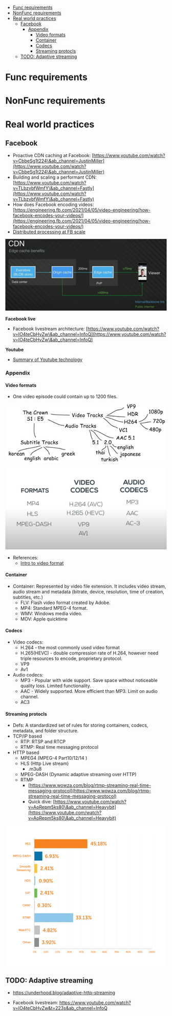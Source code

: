 - [Func requirements](#func-requirements)
- [NonFunc requirements](#nonfunc-requirements)
- [Real world practices](#real-world-practices)
  - [Facebook](#facebook)
    - [Appendix](#appendix)
      - [Video formats](#video-formats)
      - [Container](#container)
      - [Codecs](#codecs)
      - [Streaming protocls](#streaming-protocls)
  - [TODO: Adaptive streaming](#todo-adaptive-streaming)

# Func requirements
# NonFunc requirements

# Real world practices
## Facebook

* Proactive CDN caching at Facebook: [https://www.youtube.com/watch?v=CbbeSg1t224\&ab_channel=JustinMiller](https://www.youtube.com/watch?v=CbbeSg1t224\&ab_channel=JustinMiller)
* Building and scaling a performant CDN: [https://www.youtube.com/watch?v=TLbzvbfWmfY\&ab_channel=Fastly](https://www.youtube.com/watch?v=TLbzvbfWmfY\&ab_channel=Fastly)
* How does Facebook encoding videos: [https://engineering.fb.com/2021/04/05/video-engineering/how-facebook-encodes-your-videos/](https://engineering.fb.com/2021/04/05/video-engineering/how-facebook-encodes-your-videos/)
* [Distributed processing at FB scale](https://www.cs.princeton.edu/\~wlloyd/papers/sve-sosp17.pdf)

![](../.gitbook/assets//video_streaming_cdn_benefits.png)

**Facebook live**

* Facebook livestream architecture: [https://www.youtube.com/watch?v=IO4teCbHvZw\&ab_channel=InfoQ](https://www.youtube.com/watch?v=IO4teCbHvZw\&ab_channel=InfoQ)

**Youtube**

* [Summary of Youtube technology](https://medium.com/@martinomburajr/how-youtube-handles-streaming-4-000-000-000-daily-videos-without-a-hitch-8542741e957a)

### Appendix

#### Video formats

* One video episode could contain up to 1200 files. 

![](../.gitbook/assets//videostreaming_videocomponents.png)

![](../.gitbook/assets//youtube_video_format_codecs.png)

* References:
  * [Intro to video format](https://www.youtube.com/watch?v=XvoW-bwIeyY\&ab_channel=Qencode)

#### Container

* Container: Represented by video file extension. It includes video stream, audio stream and metadata (bitrate, device, resolution, time of creation, subtitles, etc.)  
  * FLV: Flash video format created by Adobe.
  * MP4: Standard MPEG-4 format.
  * WMV: Windows media video.
  * MOV: Apple quicktime

#### Codecs

* Video codecs: 
  * H.264 - the most commonly used video format
  * H.265(HEVC) - double compression rate of H.264, however need triple resources to encode, proprietary protocol. 
  * VP9
  * Av1 
* Audio codecs:
  * MP3 - Popular with wide support. Save space without noticeable quality loss. Limited functionality. 
  * AAC - Widely supported. More efficient than MP3. Limit on audio channel.
  * AC3 

#### Streaming protocls

* Defs: A standardized set of rules for storing containers, codecs, metadata, and folder structure. 
* TCP/IP based
  * RTP: RTSP and RTCP
  * RTMP: Real time messaging protocol
* HTTP based
  * MPEG4 (MPEG-4 Part10/12/14 )
  * HLS (Http Live stream)
    * .m3u8
  * MPEG-DASH (Dynamic adaptive streaming over HTTP)
  * RTMP
    * [https://www.wowza.com/blog/rtmp-streaming-real-time-messaging-protocol](https://www.wowza.com/blog/rtmp-streaming-real-time-messaging-protocol)
    * Quick dive: [https://www.youtube.com/watch?v=AoRepm5ks80\&ab_channel=Heavybit](https://www.youtube.com/watch?v=AoRepm5ks80\&ab_channel=Heavybit)

![](../.gitbook/assets//online_video_streamingprotocols_used.png)


## TODO: Adaptive streaming
* https://underhood.blog/adaptive-http-streaming

* Facebook livestream: https://www.youtube.com/watch?v=IO4teCbHvZw&t=223s&ab_channel=InfoQ